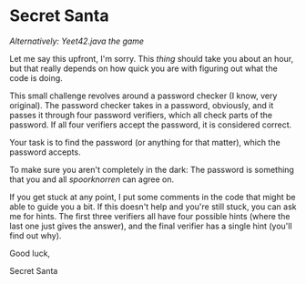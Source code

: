 # Secret Santa
_Alternatively: Yeet42.java the game_

Let me say this upfront, I'm sorry. This _thing_ should take you about an hour, but that 
really depends on how quick you are with figuring out what the code is doing.

This small challenge revolves around a password checker (I know, very original). 
The password checker takes in a password, obviously, and it passes it through four password
verifiers, which all check parts of the password. If all four verifiers accept the password, 
it is considered correct.

Your task is to find the password (or anything for that matter), which the password accepts.

To make sure you aren't completely in the dark: The password is something that 
you and all _spoorknorren_ can agree on.

If you get stuck at any point, I put some comments in the code that might be able 
to guide you a bit. If this doesn't help and you're still stuck, you can ask me for hints.
The first three verifiers all have four possible hints (where the last one just gives the answer), 
and the final verifier has a single hint (you'll find out why).

Good luck,

Secret Santa